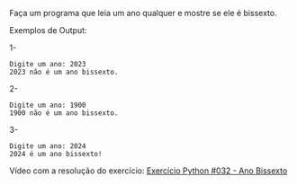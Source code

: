 Faça um programa que leia um ano qualquer e mostre se ele é bissexto.

Exemplos de Output:

1-
~~~
Digite um ano: 2023
2023 não é um ano bissexto.
~~~
2-
~~~
Digite um ano: 1900
1900 não é um ano bissexto.
~~~
3-
~~~
Digite um ano: 2024
2024 é um ano bissexto!
~~~

<p>Vídeo com a resolução do exercício: <a href="https://www.youtube.com/watch?v=cyGY_83m4Xw&list=PLvE-ZAFRgX8hnECDn1v9HNTI71veL3oW0&index=45" target="_blank">Exercício Python #032 - Ano Bissexto</a></p>